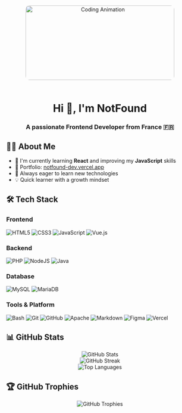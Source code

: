 <div align="center">
  <img src="https://media0.giphy.com/media/v1.Y2lkPTc5MGI3NjExcG03Y3NvOXNmZHVhYjVmbzk5dXQ4aXlyNzV2MGFtd2E1bTRmamtkYiZlcD12MV9pbnRlcm5hbF9naWZfYnlfaWQmY3Q9Zw/LSKHkpRJySs5W81D7B/giphy.gif" width="400" height="200" style="border-radius: 10px; margin-bottom: 20px;" alt="Coding Animation">
  <h1>Hi 👋, I'm NotFound</h1>
  <h3>A passionate Frontend Developer from France 🇫🇷</h3>
</div>

## 👨‍💻 About Me

- 🌱 I'm currently learning **React** and improving my **JavaScript** skills
- 💼 Portfolio: [notfound-dev.vercel.app](https://notfound-dev.vercel.app/)
- 🚀 Always eager to learn new technologies
- 💡 Quick learner with a growth mindset

## 🛠️ Tech Stack

### Frontend

![HTML5](https://img.shields.io/badge/html5-%23E34F26.svg?style=for-the-badge&logo=html5&logoColor=white)
![CSS3](https://img.shields.io/badge/css3-%231572B6.svg?style=for-the-badge&logo=css3&logoColor=white)
![JavaScript](https://img.shields.io/badge/javascript-%23323330.svg?style=for-the-badge&logo=javascript&logoColor=%23F7DF1E)
![Vue.js](https://img.shields.io/badge/vue.js-%2335495e.svg?style=for-the-badge&logo=vuedotjs&logoColor=%234FC08D)

### Backend

![PHP](https://img.shields.io/badge/php-%23777BB4.svg?style=for-the-badge&logo=php&logoColor=white)
![NodeJS](https://img.shields.io/badge/node.js-6DA55F?style=for-the-badge&logo=node.js&logoColor=white)
![Java](https://img.shields.io/badge/java-%23ED8B00.svg?style=for-the-badge&logo=openjdk&logoColor=white)

### Database

![MySQL](https://img.shields.io/badge/mysql-4479A1.svg?style=for-the-badge&logo=mysql&logoColor=white)
![MariaDB](https://img.shields.io/badge/MariaDB-003545?style=for-the-badge&logo=mariadb&logoColor=white)

### Tools & Platform

![Bash](https://img.shields.io/badge/bash_script-%23121011.svg?style=for-the-badge&logo=gnu-bash&logoColor=white)
![Git](https://img.shields.io/badge/git-%23F05033.svg?style=for-the-badge&logo=git&logoColor=white)
![GitHub](https://img.shields.io/badge/github-%23121011.svg?style=for-the-badge&logo=github&logoColor=white)
![Apache](https://img.shields.io/badge/apache-%23D42029.svg?style=for-the-badge&logo=apache&logoColor=white)
![Markdown](https://img.shields.io/badge/markdown-%23000000.svg?style=for-the-badge&logo=markdown&logoColor=white)
![Figma](https://img.shields.io/badge/figma-%23F24E1E.svg?style=for-the-badge&logo=figma&logoColor=white)
![Vercel](https://img.shields.io/badge/vercel-%23000000.svg?style=for-the-badge&logo=vercel&logoColor=white)

## 📊 GitHub Stats

<div align="center">
  <img src="https://github-readme-stats.vercel.app/api?username=N0tFond&theme=dark&hide_border=false&include_all_commits=true&count_private=true" alt="GitHub Stats" />
  <br/>
  <img src="https://nirzak-streak-stats.vercel.app/?user=N0tFond&theme=dark&hide_border=false" alt="GitHub Streak" />
  <br/>
  <img src="https://github-readme-stats.vercel.app/api/top-langs/?username=N0tFond&theme=dark&hide_border=false&include_all_commits=true&count_private=true&layout=compact" alt="Top Languages" />
</div>

## 🏆 GitHub Trophies

<div align="center">
  <img src="https://github-profile-trophy.vercel.app/?username=N0tFond&theme=radical&no-frame=false&no-bg=false&margin-w=4" alt="GitHub Trophies" />
</div>

